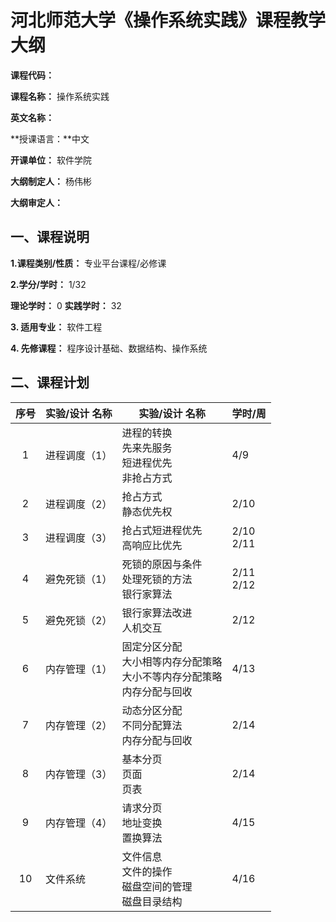 # 河北师范大学《操作系统实践》课程教学大纲

**课程代码：**   

**课程名称：** 操作系统实践  

**英文名称：**   

**授课语言：**中文  


**开课单位：** 软件学院  

**大纲制定人：** 杨伟彬  

**大纲审定人：**   

## 一、课程说明  

**1.课程类别/性质：** 专业平台课程/必修课  

**2.学分/学时：** 1/32  

  **理论学时：** 0      **实践学时：** 32  

**3. 适用专业：** 软件工程  

**4. 先修课程：** 程序设计基础、数据结构、操作系统  

## 二、课程计划  

序号|实验/设计 名称|实验/设计 名称|学时/周   
:------:|------|------|------
1|进程调度（1）|进程的转换<br>先来先服务<br>短进程优先<br>非抢占方式|4/9  
2|进程调度（2）|抢占方式<br>静态优先权|2/10  
3|进程调度（3）|抢占式短进程优先<br>高响应比优先|2/10 <br>2/11  
4|避免死锁（1）|死锁的原因与条件<br>处理死锁的方法<br>银行家算法|2/11 <br>2/12  
5|避免死锁（2）|银行家算法改进<br>人机交互|2/12  
6|内存管理（1）|固定分区分配<br>大小相等内存分配策略<br>大小不等内存分配策略<br>内存分配与回收|4/13  
7|内存管理（2）|动态分区分配<br>不同分配算法<br>内存分配与回收|2/14  
8|内存管理（3）|基本分页<br>页面<br>页表|2/14  
9|内存管理（4）|请求分页<br>地址变换<br>置换算法|4/15  
10|文件系统|文件信息<br>文件的操作<br>磁盘空间的管理<br>磁盘目录结构|4/16  



